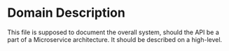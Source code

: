 # Domain Description
This file is supposed to document the overall system, should the API be a part of a Microservice architecture. It should be described on a high-level.
